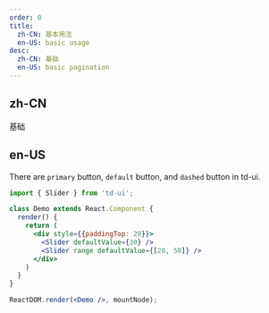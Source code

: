 ```yaml
---
order: 0
title:
  zh-CN: 基本用法
  en-US: basic usage
desc:
  zh-CN: 基础
  en-US: basic pagination
---
```


## zh-CN

基础

## en-US

There are `primary` button, `default` button, and `dashed` button in td-ui.

```jsx
import { Slider } from 'td-ui';

class Demo extends React.Component {
  render() {
    return (
      <div style={{paddingTop: 20}}>
        <Slider defaultValue={30} />
        <Slider range defaultValue={[20, 50]} />
      </div>
    )
  }
}

ReactDOM.render(<Demo />, mountNode);
```
